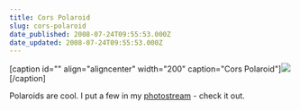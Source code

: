 ```yaml
---
title: Cors Polaroid
slug: cors-polaroid
date_published: 2008-07-24T09:55:53.000Z
date_updated: 2008-07-24T09:55:53.000Z
---
```


[caption id="" align="aligncenter" width="200" caption="Cors Polaroid"][![](http://farm4.static.flickr.com/3248/2698157587_71b26b619d_m.jpg)](http://www.flickr.com/photos/asilentthing/2698157587/)[/caption]

Polaroids are cool. I put a few in my [photostream](http://www.flickr.com/photos/asilentthing/) - check it out.

